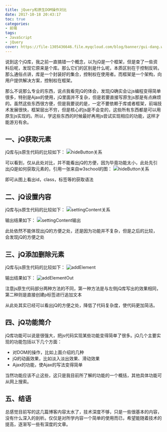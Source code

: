 ```yaml
---
title: jQuery和原生DOM操作对比
date: 2017-10-18 20:43:17
toc: true
categories:
- 前端
tags: 
- JavaScript
- jQuery
cover: https://file-1305436646.file.myqcloud.com/blog/banner/gui-dang.webp
---
```


说到这个jQ库，我之前一直搞错一个概念，以为jQ是一个框架，但是查了一些资料后呢，发现它原来是个库。那么它们的区别是什么呢，本质区别在于控制反转。那么通俗点讲，库是一个封装好的集合，控制权在使用者。而框架是一个架构，向用户提供解决方案，控制权在框架。

那么不说那么专业的东西，说点我看完jQ的体会，发现jQ确实会让js编程变得简单很多，特别是Ajax的使用，jQ里面并不复杂，但是若要直接写原生js那是有点麻烦的。虽然这些东西很方便，但是我要说的是，一定不要依赖于库或者框架，前端技术发展很快，框架层出不穷，但是核心的js是不会变的，这些所有东西都是可以用原生js实现的。所以，学这些东西的时候最好再用js尝试实现相应的功能，这样才能游刃有余。

<!--more-->

## 一、jQ获取元素

jQ库与js原生代码的比较如下：
![](https://file-1305436646.file.myqcloud.com/blog/2017-10-18/hideButton.png "hideButton关系")

可以看到，仅从此处对比，并不能看出jQ的方便，因为毕竟功能太小，此处先引出jQ是如何获取元素的，引用一张来自w3school的图：
![](https://file-1305436646.file.myqcloud.com/blog/2017-10-18/SelectProgram.png "hideButton关系")

即可从图上看出id，class，标签等的获取语法

## 二、jQ设置内容

jQ库与js原生代码的比较如下：
![](https://file-1305436646.file.myqcloud.com/blog/2017-10-18/settingContent.png "settingContent关系")

输出结果如下：
![](https://file-1305436646.file.myqcloud.com/blog/2017-10-18/settingContentOut.png "settingContent输出")

此处依然不能体现出jQ的方便之处，还是因为功能并不复杂，但是之后的比较，会发现jQ的方便之处

## 三、jQ添加删除元素

jQ库与js原生代码的比较如下：
![](https://file-1305436646.file.myqcloud.com/blog/2017-10-18/addElement.png "addElement")

输出结果如下：
![](https://file-1305436646.file.myqcloud.com/blog/2017-10-18/addElementOut.png "addElementOut")

注意js原生代码部分两种方法的不同，第一种方法是与左侧jQ库写出的效果相同，第二种则是直接创建p标签进行追加文本

从此处其实已经可以看出jQ的方便之处，降低了代码复杂度，使代码更加简洁。

## 四、jQ功能简介

jQ库功能可以说是很强大，把js代码实现某些功能变得简单了很多。jQ几个主要实现的功能包括以下几个方面：

* 对DOM的操作，比如上面介绍的几种
* jQ的动画效果，比如淡入淡出效果、滑动效果
* Ajax的功能，使Ajax的写法变得简单

当然功能应该不止这些，这只是我目前所了解的功能的一个概括，其他具体功能可从网上搜索。

## 五、结语

总感觉目前写的这几篇博客内容太水了，技术深度不够，只是一些很基本的内容，没有什么深入的剖析。仅仅是对所学内容一个简单的使用而已，希望能随着技术的提高，逐渐写一些有深度的文章。